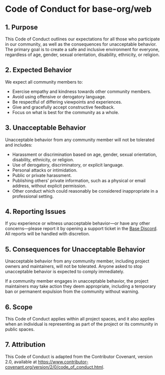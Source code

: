 # Code of Conduct for base-org/web

## 1. Purpose

This Code of Conduct outlines our expectations for all those who participate in our community, as well as the consequences for unacceptable behavior. The primary goal is to create a safe and inclusive environment for everyone, regardless of age, gender, sexual orientation, disability, ethnicity, or religion.

## 2. Expected Behavior

We expect all community members to:

- Exercise empathy and kindness towards other community members.
- Avoid using offensive or derogatory language.
- Be respectful of differing viewpoints and experiences.
- Give and gracefully accept constructive feedback.
- Focus on what is best for the community as a whole.

## 3. Unacceptable Behavior

Unacceptable behavior from any community member will not be tolerated and includes:

- Harassment or discrimination based on age, gender, sexual orientation, disability, ethnicity, or religion.
- Use of derogatory, discriminatory, or explicit language.
- Personal attacks or intimidation.
- Public or private harassment.
- Publishing others' private information, such as a physical or email address, without explicit permission.
- Other conduct which could reasonably be considered inappropriate in a professional setting.

## 4. Reporting Issues

If you experience or witness unacceptable behavior—or have any other concerns—please report it by opening a support ticket in the [Base Discord](https://base.org/discord). All reports will be handled with discretion.

## 5. Consequences for Unacceptable Behavior

Unacceptable behavior from any community member, including project owners and maintainers, will not be tolerated. Anyone asked to stop unacceptable behavior is expected to comply immediately.

If a community member engages in unacceptable behavior, the project maintainers may take action they deem appropriate, including a temporary ban or permanent expulsion from the community without warning.

## 6. Scope

This Code of Conduct applies within all project spaces, and it also applies when an individual is representing as part of the project or its community in public spaces.

## 7. Attribution

This Code of Conduct is adapted from the Contributor Covenant, version 2.0, available at https://www.contributor-covenant.org/version/2/0/code_of_conduct.html.
